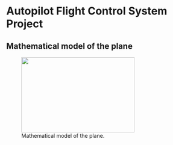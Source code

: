 # Autopilot Flight Control System Project
## Mathematical model of the plane
<figure>
  <img src="C:\Users\marek\Desktop\autopilot_inż\cały_układ.png" width="300" height="200">
      <figcaption>Mathematical model of the plane.</figcaption>
</figure>
